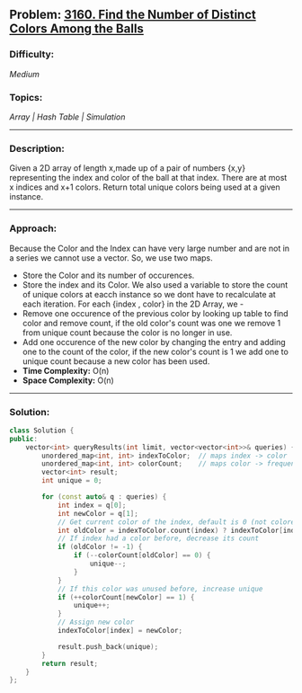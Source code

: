 ## Problem: [3160. Find the Number of Distinct Colors Among the Balls](https://leetcode.com/problems/find-the-number-of-distinct-colors-among-the-balls/)

### Difficulty:
*Medium*

### Topics:
*Array | Hash Table | Simulation*

---

### Description:
Given a 2D array of length x,made up of a pair of numbers {x,y} representing the index and color of the ball at that index. There are at most x indices and x+1 colors. Return total unique colors being used at a given instance.

---

### Approach:
Because the Color and the Index can have very large number and are not in a series we cannot use a vector. So, we use two maps.
  - Store the Color and its number of occurences.
  - Store the index and its Color.
We also used a variable to store the count of unique colors at eacch instance so we dont have to recalculate at each iteration. For each {index , color} in the 2D Array, we -
  - Remove one occurence of the previous color by looking up table to find color and remove count, if the old color's count was one we remove 1 from unique count because the color is no longer in use.
  - Add one occurence of the new color by changing the entry and adding one to the count of the color, if the new color's count is 1 we add one to unique count because a new color has been used.
- **Time Complexity:** O(n)
- **Space Complexity:** O(n)

---

### Solution:
```cpp
class Solution {
public:
    vector<int> queryResults(int limit, vector<vector<int>>& queries) {
        unordered_map<int, int> indexToColor;  // maps index -> color
        unordered_map<int, int> colorCount;    // maps color -> frequency
        vector<int> result;
        int unique = 0;

        for (const auto& q : queries) {
            int index = q[0];
            int newColor = q[1];
            // Get current color of the index, default is 0 (not colored)
            int oldColor = indexToColor.count(index) ? indexToColor[index] : -1;
            // If index had a color before, decrease its count
            if (oldColor != -1) {
                if (--colorCount[oldColor] == 0) {
                    unique--;
                }
            }
            // If this color was unused before, increase unique
            if (++colorCount[newColor] == 1) {
                unique++;
            }
            // Assign new color
            indexToColor[index] = newColor;

            result.push_back(unique);
        }
        return result;
    }
};
```
